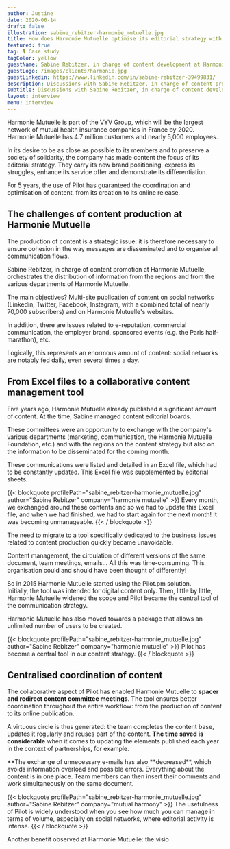 ```yaml
---
author: Justine
date: 2020-06-14
draft: false
illustration: sabine_rebitzer-harmonie_mutuelle.jpg
title: How does Harmonie Mutuelle optimise its editorial strategy with Pilot?
featured: true
tag: 🎙 Case study
tagColor: yellow
guestName: Sabine Rebitzer, in charge of content development at Harmonie Mutuelle
guestLogo: /images/clients/harmonie.jpg
guestLinkedin: https://www.linkedin.com/in/sabine-rebitzer-39499831/
description: Discussions with Sabine Rebitzer, in charge of content promotion at Harmonie Mutuelle.
subtitle: Discussions with Sabine Rebitzer, in charge of content development at Harmonie Mutuelle.
layout: interview
menu: interview
---
```


Harmonie Mutuelle is part of the VYV Group, which will be the largest network of mutual health insurance companies in France by 2020. Harmonie Mutuelle has 4.7 million customers and nearly 5,000 employees.

In its desire to be as close as possible to its members and to preserve a society of solidarity, the company has made content the focus of its editorial strategy.
They carry its new brand positioning, express its struggles, enhance its service offer and demonstrate its differentiation.

For 5 years, the use of Pilot has guaranteed the coordination and optimisation of content, from its creation to its online release.

## The challenges of content production at Harmonie Mutuelle

The production of content is a strategic issue: it is therefore necessary to ensure cohesion in the way messages are disseminated and to organise all communication flows.

Sabine Rebitzer, in charge of content promotion at Harmonie Mutuelle, orchestrates the distribution of information from the regions and from the various departments of Harmonie Mutuelle.

The main objectives? Multi-site publication of content on social networks (Linkedin, Twitter, Facebook, Instagram, with a combined total of nearly 70,000 subscribers) and on Harmonie Mutuelle's websites.

In addition, there are issues related to e-reputation, commercial communication, the employer brand, sponsored events (e.g. the Paris half-marathon), etc.

Logically, this represents an enormous amount of content: social networks are notably fed daily, even several times a day.

## From Excel files to a collaborative content management tool

Five years ago, Harmonie Mutuelle already published a significant amount of content. At the time, Sabine managed content editorial boards.

These committees were an opportunity to exchange with the company's various departments (marketing, communication, the Harmonie Mutuelle Foundation, etc.) and with the regions on the content strategy but also on the information to be disseminated for the coming month.

These communications were listed and detailed in an Excel file, which had to be constantly updated. This Excel file was supplemented by editorial sheets.

{{< blockquote profilePath="sabine_rebitzer-harmonie_mutuelle.jpg" author="Sabine Rebitzer" company="harmonie mutuelle" >}}
Every month, we exchanged around these contents and so we had to update this Excel file, and when we had finished, we had to start again for the next month! It was becoming unmanageable.
{{< / blockquote >}}

The need to migrate to a tool specifically dedicated to the business issues related to content production quickly became unavoidable.

Content management, the circulation of different versions of the same document, team meetings, emails... All this was time-consuming. This organisation could and should have been thought of differently!

So in 2015 Harmonie Mutuelle started using the Pilot.pm solution. \
Initially, the tool was intended for digital content only. Then, little by little, Harmonie Mutuelle widened the scope and Pilot became the central tool of the communication strategy.

Harmonie Mutuelle has also moved towards a package that allows an unlimited number of users to be created.

{{< blockquote profilePath="sabine_rebitzer-harmonie_mutuelle.jpg" author="Sabine Rebitzer" company="harmonie mutuelle" >}}
Pilot has become a central tool in our content strategy.
{{< / blockquote >}}

## Centralised coordination of content

The collaborative aspect of Pilot has enabled Harmonie Mutuelle to **spacer and redirect content committee meetings**. The tool ensures better coordination throughout the entire workflow: from the production of content to its online publication.

A virtuous circle is thus generated: the team completes the content base, updates it regularly and reuses part of the content. **The time saved is considerable** when it comes to updating the elements published each year in the context of partnerships, for example.

**The exchange of unnecessary e-mails has also **decreased\*\*, which avoids information overload and possible errors. Everything about the content is in one place. Team members can then insert their comments and work simultaneously on the same document.

{{< blockquote profilePath="sabine_rebitzer-harmonie_mutuelle.jpg" author="Sabine Rebitzer" company="mutual harmony" >}}
The usefulness of Pilot is widely understood when you see how much you can manage in terms of volume, especially on social networks, where editorial activity is intense.
{{< / blockquote >}}

Another benefit observed at Harmonie Mutuelle: the visio
